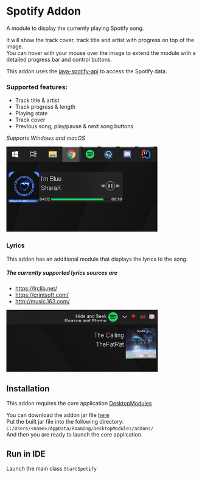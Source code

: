 # Spotify Addon
A module to display the currently playing Spotify song.<br>

It will show the track cover, track title and artist with progress on top of the image.<br>
You can hover with your mouse over the image to extend the module with a detailed progress bar
and control buttons.

This addon uses the [java-spotify-api](https://github.com/LabyStudio/java-spotify-api) to access the Spotify data.

### Supported features:
- Track title & artist
- Track progress & length
- Playing state
- Track cover
- Previous song, play/pause & next song buttons

*Supports Windows and macOS*

![Preview](.github/assets/preview.png)

### Lyrics
This addon has an additional module that displays the lyrics to the song.

##### The currently supported lyrics sources are
- https://lrclib.net/
- https://crintsoft.com/
- http://music.163.com/

![Preview](.github/assets/lyrics.gif)

## Installation
This addon requires the core application [DesktopModules](https://github.com/LabyStudio/desktopmodules)

You can download the addon jar file [here](https://github.com/LabyStudio/spotify-addon/releases/) <br>
Put the built jar file into the following directory: ``C:/Users/<name>/AppData/Roaming/DesktopModules/addons/``<br>
And then you are ready to launch the core application.

## Run in IDE
Launch the main class ``StartSpotify``